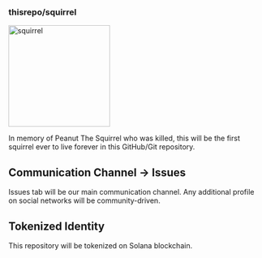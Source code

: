 ### thisrepo/squirrel
<img src="https://github.com/user-attachments/assets/deff1644-56be-43fe-bdf8-09650885d2fd" width="200" alt="squirrel">

In memory of Peanut The Squirrel who was killed, this will be the first squirrel ever to live forever in this GitHub/Git repository.

## Communication Channel -> Issues
Issues tab will be our main communication channel.
Any additional profile on social networks will be community-driven.

## Tokenized Identity
This repository will be tokenized on Solana blockchain.
